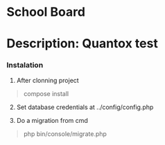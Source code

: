 # School Board
# Description: Quantox test

### Instalation

1. After clonning project
> compose install

2. Set database credentials at ../config/config.php

3. Do a migration from cmd
> php bin/console/migrate.php
